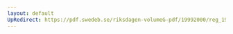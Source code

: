```yaml
---
layout: default
UpRedirect: https://pdf.swedeb.se/riksdagen-volumeG-pdf/19992000/reg_19992000/reg_19992000_0189.pdf
---
```

